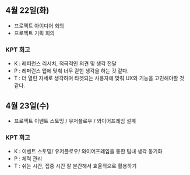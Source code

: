 ## 4월 22일(화)
- 프로젝트 아이디어 회의
- 프로젝트 기획 회의

### KPT 회고
* K : 레퍼런스 리서치, 적극적인 의견 및 생각 전달
* P : 레퍼런스 앱에 맞춰 너무 갇힌 생각을 하는 것 같다.
* T : 더 열린 자세로 생각하며 타겟되는 사용자에 맞춰 UX와 기능을 고민해야할 것 같다.

## 4월 23일(수)
- 프로젝트 이벤트 스토밍 / 유저플로우 / 와이어프레임 설계

### KPT 회고
* K : 이벤트 스토밍/ 유저플로우/ 와이어프레임을 통한 팀내 생각 동기화
* P : 체력 관리
* T : 쉬는 시간, 집중 시간 잘 분간해서 효율적으로 활용하기